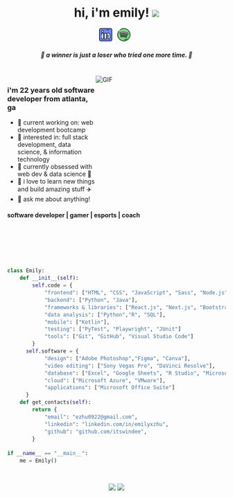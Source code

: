 <!-- my introduction -->
<div align="center">
  <h1> hi, i'm emily! <img src="https://media.giphy.com/media/mGcNjsfWAjY5AEZNw6/giphy.gif" width="50"></h1>
</div>

<!-- my linkedln and spotify link -->
  <p align='center'>
   <a href="https://www.linkedin.com/in/emilyxzhu/"><img height="30" src="https://raw.githubusercontent.com/8bithemant/8bithemant/master/linkedin.png?raw=true"></a>&nbsp;&nbsp;
   <a href="https://open.spotify.com/user/kyungiii?si=c65c9b1807ab40c5"><img height="30" src="https://raw.githubusercontent.com/8bithemant/8bithemant/master/spotify.png?raw=true"></a>&nbsp;&nbsp;
  </p>

<!-- quote -->
  <h5 align="center">
   <i> 🌟 a winner is just a loser who tried one more time. 🌟 </i>
  </h5>

<!-- gif -->
<br />
<img align="right" height="300px" width="300px" alt="GIF" src="https://media.giphy.com/media/QDjpIL6oNCVZ4qzGs7/giphy.gif" />

<!-- about me -->
<p align="center">
  <h3> i'm 22 years old software developer from atlanta, ga</h3>
</p>

 - 🍙 current working on: web development bootcamp
 - 🍣 interested in: full stack development, data science, & information technology
 - 🍥 currently obsessed with web dev & data science 💙
 - 🍱 i love to learn new things and build amazing stuff ✈️
 - 💬 ask me about anything!

 <p align="center">
  <h4> software developer | gamer | esports | coach  </h4>
   </p>

<!-- extra spaces -->
<p>&nbsp</p>
<p>&nbsp</p>
<p>&nbsp</p>

<!-- skills -->
```py
class Emily:
    def __init__(self):
        self.code = {
            "frontend": ["HTML", "CSS", "JavaScript", "Sass", "Node.js"],
            "backend": ["Python", "Java"],
            "frameworks & libraries": ["React.js", "Next.js", "Bootstrap", "Flask"],
            "data analysis": ["Python","R", "SQL"],
            "mobile": ["Kotlin"],
            "testing": ["PyTest", "Playwright", "JUnit"]
            "tools": ["Git", "GitHub", "Visual Studio Code"]
        }
      self.software = {
            "design": ["Adobe Photoshop","Figma", "Canva"],
            "video editing": ["Sony Vegas Pro", "DaVinci Resolve"],
            "database": ["Excel", "Google Sheets", "R Studio", "Microsoft PowerBi", "Microsoft SQL Server"],
            "cloud": ["Microsoft Azure", "VMware"],
            "applications": ["Microsoft Office Suite"]
      }
    def get_contacts(self):
        return {
            "email": "ezhu0922@gmail.com",
            "linkedin": "linkedin.com/in/emilyxzhu",
            "github": "github.com/itswindee",
        }

if __name__ == "__main__":
    me = Emily()
```


<!-- extra spaces -->
<p>&nbsp</p>

<!-- language stats -->
<div align="center">
  
![](https://streak-stats.demolab.com?user=itswindee&theme=transparent&hide_border=true&date_format=j%20M%5B%20Y%5D)
![](https://github-readme-stats.vercel.app/api/top-langs/?username=itswindee&layout=compact&theme=transparent&hide_border=true)
  
</div>





















